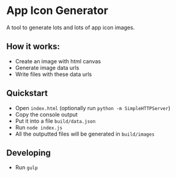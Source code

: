 App Icon Generator
==================

A tool to generate lots and lots of app icon images.

## How it works:

- Create an image with html canvas
- Generate image data urls
- Write files with these data urls

## Quickstart

- Open `index.html` (optionally run `python -m SimpleHTTPServer`)
- Copy the console output
- Put it into a file `build/data.json`
- Run `node index.js`
- All the outputted files will be generated in `build/images`

## Developing

- Run `gulp`